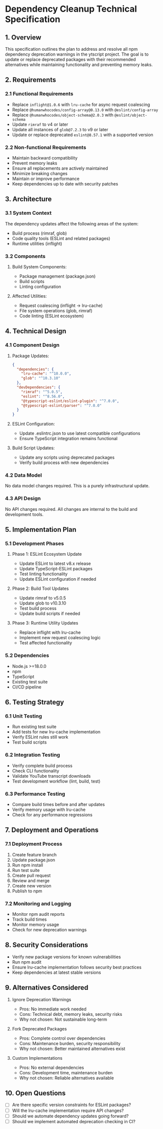 # Dependency Cleanup Technical Specification

## 1. Overview

This specification outlines the plan to address and resolve all npm dependency deprecation warnings in the ytscript project. The goal is to update or replace deprecated packages with their recommended alternatives while maintaining functionality and preventing memory leaks.

## 2. Requirements

### 2.1 Functional Requirements

- Replace `inflight@1.0.6` with `lru-cache` for async request coalescing
- Replace `@humanwhocodes/config-array@0.13.0` with `@eslint/config-array`
- Replace `@humanwhocodes/object-schema@2.0.3` with `@eslint/object-schema`
- Update `rimraf` to v4 or later
- Update all instances of `glob@7.2.3` to v9 or later
- Update or replace deprecated `eslint@8.57.1` with a supported version

### 2.2 Non-functional Requirements

- Maintain backward compatibility
- Prevent memory leaks
- Ensure all replacements are actively maintained
- Minimize breaking changes
- Maintain or improve performance
- Keep dependencies up to date with security patches

## 3. Architecture

### 3.1 System Context

The dependency updates affect the following areas of the system:

- Build process (rimraf, glob)
- Code quality tools (ESLint and related packages)
- Runtime utilities (inflight)

### 3.2 Components

1. Build System Components:

   - Package management (package.json)
   - Build scripts
   - Linting configuration

2. Affected Utilities:
   - Request coalescing (inflight → lru-cache)
   - File system operations (glob, rimraf)
   - Code linting (ESLint ecosystem)

## 4. Technical Design

### 4.1 Component Design

1. Package Updates:

   ```json
   {
     "dependencies": {
       "lru-cache": "^10.0.0",
       "glob": "^10.3.10"
     },
     "devDependencies": {
       "rimraf": "^5.0.5",
       "eslint": "^8.56.0",
       "@typescript-eslint/eslint-plugin": "^7.0.0",
       "@typescript-eslint/parser": "^7.0.0"
     }
   }
   ```

2. ESLint Configuration:

   - Update .eslintrc.json to use latest compatible configurations
   - Ensure TypeScript integration remains functional

3. Build Script Updates:
   - Update any scripts using deprecated packages
   - Verify build process with new dependencies

### 4.2 Data Model

No data model changes required. This is a purely infrastructural update.

### 4.3 API Design

No API changes required. All changes are internal to the build and development tools.

## 5. Implementation Plan

### 5.1 Development Phases

1. Phase 1: ESLint Ecosystem Update

   - Update ESLint to latest v8.x release
   - Update TypeScript-ESLint packages
   - Test linting functionality
   - Update ESLint configuration if needed

2. Phase 2: Build Tool Updates

   - Update rimraf to v5.0.5
   - Update glob to v10.3.10
   - Test build process
   - Update build scripts if needed

3. Phase 3: Runtime Utility Updates
   - Replace inflight with lru-cache
   - Implement new request coalescing logic
   - Test affected functionality

### 5.2 Dependencies

- Node.js >=18.0.0
- npm
- TypeScript
- Existing test suite
- CI/CD pipeline

## 6. Testing Strategy

### 6.1 Unit Testing

- Run existing test suite
- Add tests for new lru-cache implementation
- Verify ESLint rules still work
- Test build scripts

### 6.2 Integration Testing

- Verify complete build process
- Check CLI functionality
- Validate YouTube transcript downloads
- Test development workflow (lint, build, test)

### 6.3 Performance Testing

- Compare build times before and after updates
- Verify memory usage with lru-cache
- Check for any performance regressions

## 7. Deployment and Operations

### 7.1 Deployment Process

1. Create feature branch
2. Update package.json
3. Run npm install
4. Run test suite
5. Create pull request
6. Review and merge
7. Create new version
8. Publish to npm

### 7.2 Monitoring and Logging

- Monitor npm audit reports
- Track build times
- Monitor memory usage
- Check for new deprecation warnings

## 8. Security Considerations

- Verify new package versions for known vulnerabilities
- Run npm audit
- Ensure lru-cache implementation follows security best practices
- Keep dependencies at latest stable versions

## 9. Alternatives Considered

1. Ignore Deprecation Warnings

   - Pros: No immediate work needed
   - Cons: Technical debt, memory leaks, security risks
   - Why not chosen: Not sustainable long-term

2. Fork Deprecated Packages

   - Pros: Complete control over dependencies
   - Cons: Maintenance burden, security responsibility
   - Why not chosen: Better maintained alternatives exist

3. Custom Implementations
   - Pros: No external dependencies
   - Cons: Development time, maintenance burden
   - Why not chosen: Reliable alternatives available

## 10. Open Questions

- [ ] Are there specific version constraints for ESLint packages?
- [ ] Will the lru-cache implementation require API changes?
- [ ] Should we automate dependency updates going forward?
- [ ] Should we implement automated deprecation checking in CI?

